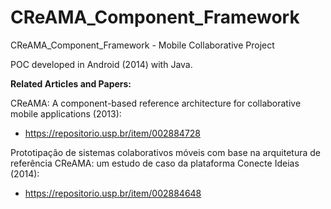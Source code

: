 # CReAMA_Component_Framework
CReAMA_Component_Framework - Mobile Collaborative Project

POC developed in Android (2014) with Java.

**Related Articles and Papers:**

CReAMA: A component-based reference architecture for collaborative mobile applications (2013):
- https://repositorio.usp.br/item/002884728

Prototipação de sistemas colaborativos móveis com base na arquitetura de referência CReAMA: um estudo de caso da plataforma Conecte Ideias (2014):
- https://repositorio.usp.br/item/002884648
